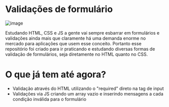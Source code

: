 # Validações de formulário

![image](https://user-images.githubusercontent.com/83290975/133270380-932fbce9-ddce-499e-aedf-0c9b230564b6.png)

Estudando HTML, CSS e JS a gente vai sempre esbarrar em formulários e validações ainda mais que claramente há uma demanda enorme no mercado para aplicações que usem esse conceito.
Portanto esse repositório foi criado para ir praticando e estudando diversas formas de validação de formulários, seja diretamente no HTML quanto no CSS.

# O que já tem até agora?

- Validação através do HTML utilizando o "required" direto na tag de input
- Validações via JS criando um array vazio e inserindo mensagens a cada condição inválida para o formulário


